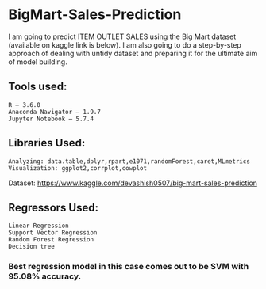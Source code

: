 # BigMart-Sales-Prediction
I am going to predict ITEM OUTLET SALES using the Big Mart dataset (available on kaggle link is below). I am also going to do a step-by-step approach of dealing with untidy dataset and preparing it for the ultimate aim of model building.
<h2>Tools used:</h2>

    R – 3.6.0
    Anaconda Navigator – 1.9.7
    Jupyter Notebook – 5.7.4

<h2>Libraries Used:</h2>

    Analyzing: data.table,dplyr,rpart,e1071,randomForest,caret,MLmetrics
    Visualization: ggplot2,corrplot,cowplot

Dataset: https://www.kaggle.com/devashish0507/big-mart-sales-prediction
<h2>Regressors Used:</h2>

    Linear Regression
    Support Vector Regression
    Random Forest Regression
    Decision tree

<h3>Best regression model in this case comes out to be SVM with 95.08% accuracy.</h3>
